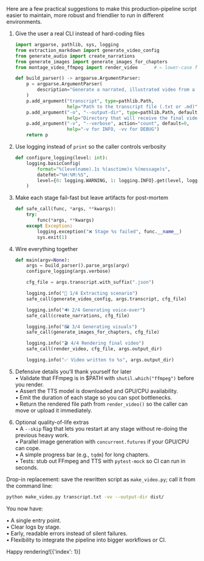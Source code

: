 Here are a few practical suggestions to make this production-pipeline script easier to maintain, more robust and friendlier to run in different environments.

1. Give the user a real CLI instead of hard-coding files  
   ```python
   import argparse, pathlib, sys, logging
   from extraction_markdown import generate_video_config
   from generate_audio import create_narrations
   from generate_images import generate_images_for_chapters
   from montage_video_ffmpeg import render_video      # ← lower-case file names are POSIX-friendly

   def build_parser() -> argparse.ArgumentParser:
       p = argparse.ArgumentParser(
           description="Generate a narrated, illustrated video from a raw transcript"
       )
       p.add_argument("transcript", type=pathlib.Path,
                      help="Path to the transcript file (.txt or .md)")
       p.add_argument("-o", "--output-dir", type=pathlib.Path, default=pathlib.Path("output"),
                      help="Directory that will receive the final video")
       p.add_argument("-v", "--verbose", action="count", default=0,
                      help="-v for INFO, -vv for DEBUG")
       return p
   ```

2. Use logging instead of `print` so the caller controls verbosity  
   ```python
   def configure_logging(level: int):
       logging.basicConfig(
           format="%(levelname).1s %(asctime)s %(message)s",
           datefmt="%H:%M:%S",
           level={0: logging.WARNING, 1: logging.INFO}.get(level, logging.DEBUG),
       )
   ```

3. Make each stage fail-fast but leave artifacts for post-mortem  
   ```python
   def safe_call(func, *args, **kwargs):
       try:
           func(*args, **kwargs)
       except Exception:
           logging.exception("❌ Stage %s failed", func.__name__)
           sys.exit(1)
   ```

4. Wire everything together  
   ```python
   def main(argv=None):
       args = build_parser().parse_args(argv)
       configure_logging(args.verbose)

       cfg_file = args.transcript.with_suffix(".json")

       logging.info("📄 1/4 Extracting scenario")
       safe_call(generate_video_config, args.transcript, cfg_file)

       logging.info("🔊 2/4 Generating voice-over")
       safe_call(create_narrations, cfg_file)

       logging.info("🖼️ 3/4 Generating visuals")
       safe_call(generate_images_for_chapters, cfg_file)

       logging.info("🎬 4/4 Rendering final video")
       safe_call(render_video, cfg_file, args.output_dir)

       logging.info("✅ Video written to %s", args.output_dir)
   ```

5. Defensive details you’ll thank yourself for later  
   • Validate that FFmpeg is in $PATH with `shutil.which("ffmpeg")` before you render.  
   • Assert the TTS model is downloaded and GPU/CPU availability.  
   • Emit the duration of each stage so you can spot bottlenecks.  
   • Return the rendered file path from `render_video()` so the caller can move or upload it immediately.

6. Optional quality-of-life extras  
   • A `--skip` flag that lets you restart at any stage without re-doing the previous heavy work.  
   • Parallel image generation with `concurrent.futures` if your GPU/CPU can cope.  
   • A simple progress bar (e.g., `tqdm`) for long chapters.  
   • Tests: stub out FFmpeg and TTS with `pytest-mock` so CI can run in seconds.

Drop-in replacement: save the rewritten script as `make_video.py`; call it from the command line:

```bash
python make_video.py transcript.txt -vv --output-dir dist/
```

You now have:

• A single entry point.  
• Clear logs by stage.  
• Early, readable errors instead of silent failures.  
• Flexibility to integrate the pipeline into bigger workflows or CI.

Happy rendering![{'index': 1}]